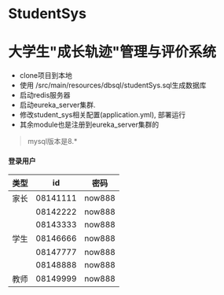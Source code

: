 # StudentSys
# 大学生"成长轨迹"管理与评价系统
- clone项目到本地  
- 使用 /src/main/resources/dbsql/studentSys.sql生成数据库
- 启动redis服务器
- 启动eureka_server集群.
- 修改student_sys相关配置(application.yml), 部署运行
- 其余module也是注册到eureka_server集群的

>mysql版本是8.*
>

#### 登录用户

| 类型 | id       | 密码   |
| ---- | -------- | ------ |
| 家长 | 08141111 | now888 |
|      | 08142222 | now888 |
|      | 08143333 | now888 |
| 学生 | 08146666 | now888 |
|      | 08147777 | now888 |
|      | 08148888 | now888 |
| 教师 | 08149999 | now888 |

